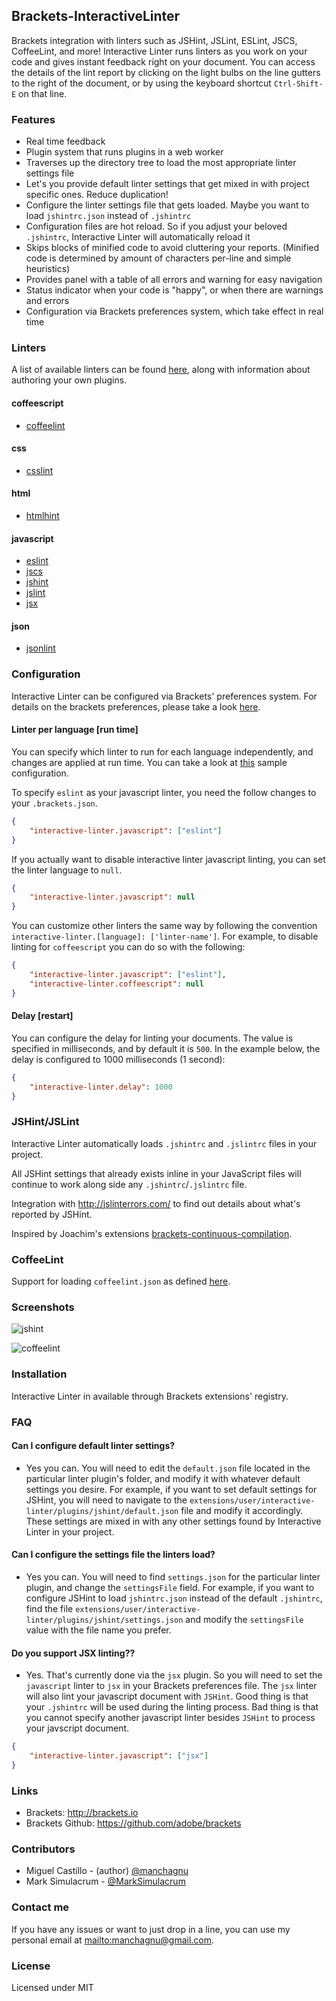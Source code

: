 ## Brackets-InteractiveLinter
Brackets integration with linters such as JSHint, JSLint, ESLint, JSCS, CoffeeLint, and more! Interactive Linter runs linters as you work on your code and gives instant feedback right on your document. You can access the details of the lint report by clicking on the light bulbs on the line gutters to the right of the document, or by using the keyboard shortcut `Ctrl-Shift-E` on that line.

### Features
* Real time feedback
* Plugin system that runs plugins in a web worker
* Traverses up the directory tree to load the most appropriate linter settings file
* Let's you provide default linter settings that get mixed in with project specific ones.  Reduce duplication!
* Configure the linter settings file that gets loaded. Maybe you want to load `jshintrc.json` instead of `.jshintrc`
* Configuration files are hot reload. So if you adjust your beloved `.jshintrc`, Interactive Linter will automatically reload it
* Skips blocks of minified code to avoid cluttering your reports. (Minified code is determined by amount of characters per-line and simple heuristics)
* Provides panel with a table of all errors and warning for easy navigation
* Status indicator when your code is "happy", or when there are warnings and errors
* Configuration via Brackets preferences system, which take effect in real time

### Linters

A list of available linters can be found [here](https://github.com/MiguelCastillo/Brackets-InteractiveLinter/tree/master/plugins), along with information about authoring your own plugins.

#### coffeescript
- [coffeelint](http://www.coffeelint.org/)

#### css
- [csslint](http://csslint.net/)

#### html
- [htmlhint](http://htmlhint.com/)

#### javascript
- [eslint](http://eslint.org/)
- [jscs](http://jscs.info/)
- [jshint](http://jshint.com/)
- [jslint](http://www.jslint.com/)
- [jsx](https://www.npmjs.com/package/react-tools)

#### json
- [jsonlint](http://jsonlint.com/)


### Configuration

Interactive Linter can be configured via Brackets' preferences system. For details on the brackets preferences, please take a look [here](https://github.com/adobe/brackets/wiki/How-to-Use-Brackets#preferences).


#### Linter per language [run time]

You can specify which linter to run for each language independently, and changes are applied at run time. You can take a look at [this](https://github.com/MiguelCastillo/Brackets-InteractiveLinter/blob/master/.brackets.json) sample configuration.

To specify `eslint` as your javascript linter, you need the follow changes to your `.brackets.json`.

``` JSON
{
    "interactive-linter.javascript": ["eslint"]
}
```

If you actually want to disable interactive linter javascript linting, you can set the linter language to `null`.

``` JSON
{
    "interactive-linter.javascript": null
}
```

You can customize other linters the same way by following the convention `interactive-linter.[language]: ['linter-name']`.  For example, to disable linting for `coffeescript` you can do so with the following:

``` JSON
{
    "interactive-linter.javascript": ["eslint"],
    "interactive-linter.coffeescript": null
}
```

#### Delay [restart]

You can configure the delay for linting your documents. The value is specified in milliseconds, and by default it is `500`. In the example below, the delay is configured to 1000 milliseconds (1 second):

``` JSON
{
    "interactive-linter.delay": 1000
}
```


### JSHint/JSLint
Interactive Linter automatically loads `.jshintrc` and `.jslintrc` files in your project.

All JSHint settings that already exists inline in your JavaScript files will continue to work along side any `.jshintrc`/`.jslintrc` file.

Integration with <http://jslinterrors.com/> to find out details about what's reported by JSHint.

Inspired by Joachim's extensions [brackets-continuous-compilation](https://github.com/JoachimK/brackets-continuous-compilation).


### CoffeeLint
Support for loading `coffeelint.json` as defined [here](http://www.coffeelint.org/#usage).

### Screenshots

![jshint](https://raw.github.com/wiki/MiguelCastillo/Brackets-InteractiveLinter/images/jshint.png)

![coffeelint](https://raw.github.com/wiki/MiguelCastillo/Brackets-InteractiveLinter/images/coffeelint.png)

### Installation
Interactive Linter in available through Brackets extensions' registry.


### FAQ

#### Can I configure default linter settings?
- Yes you can. You will need to edit the `default.json` file located in the particular linter plugin's folder, and modify it with whatever default settings you desire. For example, if you want to set default settings for JSHint, you will need to navigate to the `extensions/user/interactive-linter/plugins/jshint/default.json` file and modify it accordingly. These settings are mixed in with any other settings found by Interactive Linter in your project.

#### Can I configure the settings file the linters load?
- Yes you can. You will need to find `settings.json` for the particular linter plugin, and change the `settingsFile` field. For example, if you want to configure JSHint to load `jshintrc.json` instead of the default `.jshintrc`, find the file `extensions/user/interactive-linter/plugins/jshint/settings.json` and modify the `settingsFile` value with the file name you prefer.

#### Do you support JSX linting??
- Yes. That's currently done via the `jsx` plugin. So you will need to set the `javascript` linter to `jsx` in your Brackets preferences file. The `jsx` linter will also lint your javascript document with `JSHint`. Good thing is that your `.jshintrc` will be used during the linting process. Bad thing is that you cannot specify another javascript linter besides `JSHint` to process your javscript document.

``` JSON
{
    "interactive-linter.javascript": ["jsx"]
}
```


### Links

 - Brackets: <http://brackets.io>
 - Brackets Github: <https://github.com/adobe/brackets>


### Contributors
* Miguel Castillo - (author) <a href="https://twitter.com/manchagnu">@manchagnu</a>
* Mark Simulacrum - <a href="https://twitter.com/MarkSimulacrum">@MarkSimulacrum</a>


### Contact me

If you have any issues or want to just drop in a line, you can use my personal email at <mailto:manchagnu@gmail.com>.


### License

Licensed under MIT
